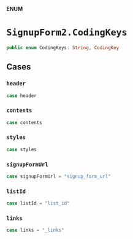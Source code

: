 **ENUM**

# `SignupForm2.CodingKeys`

```swift
public enum CodingKeys: String, CodingKey
```

## Cases
### `header`

```swift
case header
```

### `contents`

```swift
case contents
```

### `styles`

```swift
case styles
```

### `signupFormUrl`

```swift
case signupFormUrl = "signup_form_url"
```

### `listId`

```swift
case listId = "list_id"
```

### `links`

```swift
case links = "_links"
```
